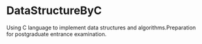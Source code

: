 # DataStructureByC
Using C language to implement data structures and algorithms.Preparation for postgraduate entrance examination.
